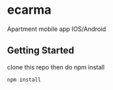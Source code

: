 # ecarma
Apartment mobile app IOS/Android 

## Getting Started
clone this repo then do npm install

```
npm install
```

